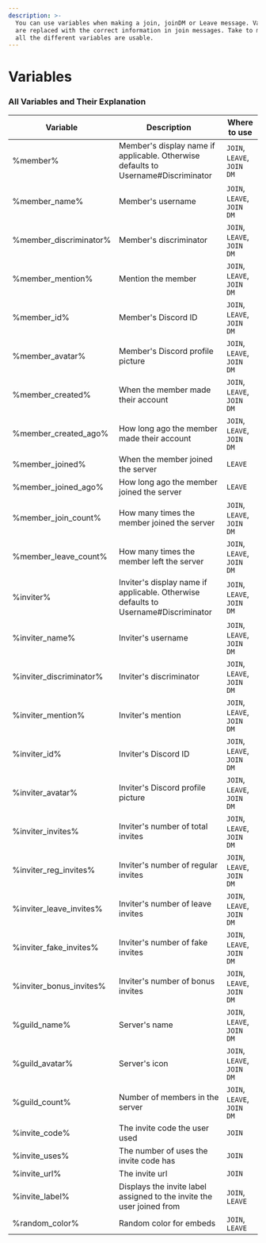 ```yaml
---
description: >-
  You can use variables when making a join, joinDM or Leave message. Variables
  are replaced with the correct information in join messages. Take to mind where
  all the different variables are usable.
---
```


# Variables

### All Variables and Their Explanation

| Variable                  | Description                                                                        | Where to use               |
| ------------------------- | ---------------------------------------------------------------------------------- | -------------------------- |
| %member%                  | Member's display name if applicable. Otherwise defaults to Username#Discriminator  | `JOIN`, `LEAVE`, `JOIN DM` |
| %member\_name%            | Member's username                                                                  | `JOIN`, `LEAVE`, `JOIN DM` |
| %member\_discriminator%   | Member's discriminator                                                             | `JOIN`, `LEAVE`, `JOIN DM` |
| %member\_mention%         | Mention the member                                                                 | `JOIN`, `LEAVE`, `JOIN DM` |
| %member\_id%              | Member's Discord ID                                                                | `JOIN`, `LEAVE`, `JOIN DM` |
| %member\_avatar%          | Member's Discord profile picture                                                   | `JOIN`, `LEAVE`, `JOIN DM` |
| %member\_created%         | When the member made their account                                                 | `JOIN`, `LEAVE`, `JOIN DM` |
| %member\_created\_ago%    | How long ago the member made their account                                         | `JOIN`, `LEAVE`, `JOIN DM` |
| %member\_joined%          | When the member joined the server                                                  | `LEAVE`                    |
| %member\_joined\_ago%     | How long ago the member joined the server                                          | `LEAVE`                    |
| %member\_join\_count%     | How many times the member joined the server                                        | `JOIN`, `LEAVE`, `JOIN DM` |
| %member\_leave\_count%    | How many times the member left the server                                          | `JOIN`, `LEAVE`, `JOIN DM` |
| %inviter%                 | Inviter's display name if applicable. Otherwise defaults to Username#Discriminator | `JOIN`, `LEAVE`, `JOIN DM` |
| %inviter\_name%           | Inviter's username                                                                 | `JOIN`, `LEAVE`, `JOIN DM` |
| %inviter\_discriminator%  | Inviter's discriminator                                                            | `JOIN`, `LEAVE`, `JOIN DM` |
| %inviter\_mention%        | Inviter's mention                                                                  | `JOIN`, `LEAVE`, `JOIN DM` |
| %inviter\_id%             | Inviter's Discord ID                                                               | `JOIN`, `LEAVE`, `JOIN DM` |
| %inviter\_avatar%         | Inviter's Discord profile picture                                                  | `JOIN`, `LEAVE`, `JOIN DM` |
| %inviter\_invites%        | Inviter's number of total invites                                                  | `JOIN`, `LEAVE`, `JOIN DM` |
| %inviter\_reg\_invites%   | Inviter's number of regular invites                                                | `JOIN`, `LEAVE`, `JOIN DM` |
| %inviter\_leave\_invites% | Inviter's number of leave invites                                                  | `JOIN`, `LEAVE`, `JOIN DM` |
| %inviter\_fake\_invites%  | Inviter's number of fake invites                                                   | `JOIN`, `LEAVE`, `JOIN DM` |
| %inviter\_bonus\_invites% | Inviter's number of bonus invites                                                  | `JOIN`, `LEAVE`, `JOIN DM` |
| %guild\_name%             | Server's name                                                                      | `JOIN`, `LEAVE`, `JOIN DM` |
| %guild\_avatar%           | Server's icon                                                                      | `JOIN`, `LEAVE`, `JOIN DM` |
| %guild\_count%            | Number of members in the server                                                    | `JOIN`, `LEAVE`, `JOIN DM` |
| %invite\_code%            | The invite code the user used                                                      | `JOIN`                     |
| %invite\_uses%            | The number of uses the invite code has                                             | `JOIN`                     |
| %invite\_url%             | The invite url                                                                     | `JOIN`                     |
| %invite\_label%           | Displays the invite label assigned to the invite the user joined from              | `JOIN`, `LEAVE`            |
| %random\_color%           | Random color for embeds                                                            | `JOIN`, `LEAVE`            |

